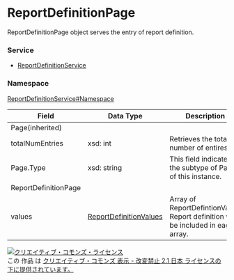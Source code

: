 # ReportDefinitionPage
ReportDefinitionPage object serves the entry of report definition.
### Service
+ [ReportDefinitionService](../../services/ReportDefinitionService.md)

### Namespace
[ReportDefinitionService#Namespace](../../services/ReportDefinitionService.md#namespace)

| Field | Data Type | Description | 
|---|---|---|
| Page(inherited)|||
| totalNumEntries| xsd: int| Retrieves the total number of entires. |
| Page.Type| xsd: string| This field indicates the subtype of Page of this instance. |
| ReportDefinitionPage|||
| values| <a href="./ReportDefinitionValues.md">ReportDefinitionValues</a>| Array of ReportDefintionValue. Report definition will be included in each array. |

<a rel="license" href="http://creativecommons.org/licenses/by-nd/2.1/jp/"><img alt="クリエイティブ・コモンズ・ライセンス" style="border-width:0" src="https://i.creativecommons.org/l/by-nd/2.1/jp/88x31.png" /></a><br />この 作品 は <a rel="license" href="http://creativecommons.org/licenses/by-nd/2.1/jp/">クリエイティブ・コモンズ 表示 - 改変禁止 2.1 日本 ライセンスの下に提供されています。</a>
